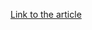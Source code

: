 [Link to the article](https://learn.microsoft.com/en-us/microsoft-365/security/defender-endpoint/configure-contextual-file-folder-exclusions-microsoft-defender-antivirus)
